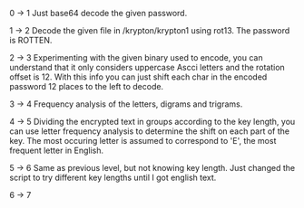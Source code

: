 0 -> 1
Just base64 decode the given password.

1 -> 2
Decode the given file in /krypton/krypton1 using rot13. The password is ROTTEN.

2 -> 3
Experimenting with the given binary used to encode, you can understand that it only considers uppercase Ascci letters and the rotation offset is 12.
With this info you can just shift each char in the encoded password 12 places to the left to decode.

3 -> 4
Frequency analysis of the letters, digrams and trigrams.

4 -> 5
Dividing the encrypted text in groups according to the key length, you can use letter frequency analysis to determine the shift on each part of the key.
The most occuring letter is assumed to correspond to 'E', the most frequent letter in English.

5 -> 6
Same as previous level, but not knowing key length. Just changed the script to try different key lengths until I got english text.

6 -> 7